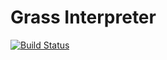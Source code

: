 # Grass Interpreter

[![Build Status](https://travis-ci.org/y-taka-23/grass.svg?branch=master)](https://travis-ci.org/y-taka-23/grass)

